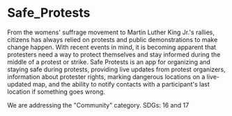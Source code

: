 # Safe_Protests

From the womens' suffrage movement to Martin Luther King Jr.'s rallies, citizens has always relied on protests and public demonstrations to make change happen. With recent events in mind, it is becoming apparent that protesters need a way to protect themselves and stay informed during the middle of a protest or strike. Safe Protests is an app for organizing and staying safe during protests, providing live updates from protest organizers, information about protester rights, marking dangerous locations on a live-updated map, and the ability to notify contacts with a participant's last location if something goes wrong.


We are addressing the "Community" category. SDGs: 16 and 17

